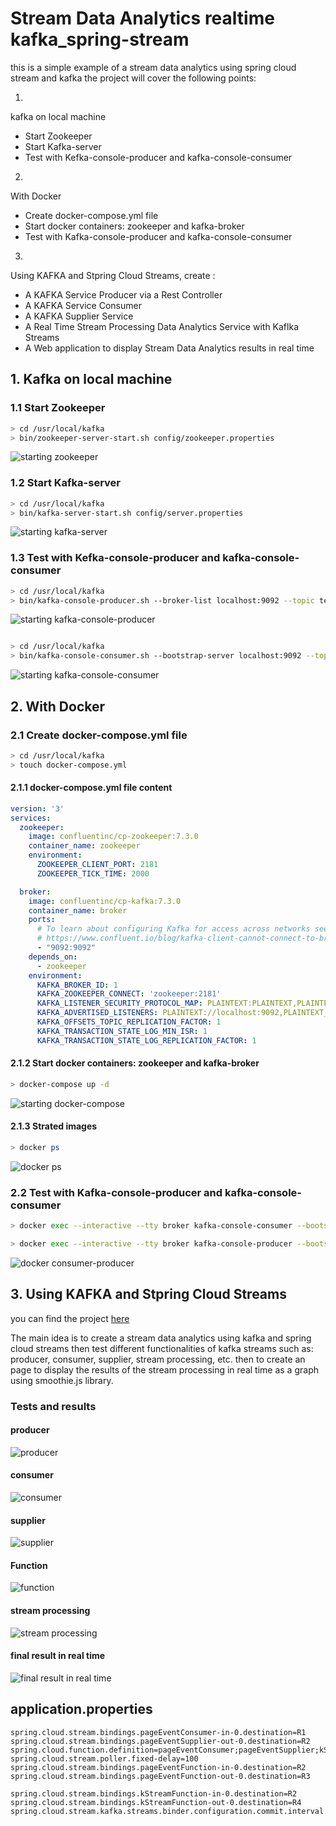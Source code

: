 # Stream Data Analytics realtime kafka_spring-stream

this is a simple example of a stream data analytics using spring cloud stream and kafka
the project will cover the following points:

1. 
kafka on local machine
- Start Zookeeper
- Start Kafka-server
- Test with Kefka-console-producer and kafka-console-consumer
2.
 With Docker 
 - Create docker-compose.yml file
 - Start docker containers: zookeeper and kafka-broker
 - Test with Kafka-console-producer and kafka-console-consumer
3. 
Using KAFKA and Stpring Cloud Streams, create :
- A KAFKA Service Producer via a Rest Controller
- A KAFKA Service Consumer
- A KAFKA Supplier Service
- A Real Time Stream Processing Data Analytics Service with Kaflka Streams
- A Web application to display Stream Data Analytics results in real time

## 1. Kafka on local machine

### 1.1 Start Zookeeper

```bash
> cd /usr/local/kafka
> bin/zookeeper-server-start.sh config/zookeeper.properties
```
![starting zookeeper](ressources//starting_zookeeper.png)

### 1.2 Start Kafka-server

```bash
> cd /usr/local/kafka
> bin/kafka-server-start.sh config/server.properties
```
![starting kafka-server](ressources//starting_kafka.png)

### 1.3 Test with Kefka-console-producer and kafka-console-consumer

```bash
> cd /usr/local/kafka
> bin/kafka-console-producer.sh --broker-list localhost:9092 --topic test
```

![starting kafka-console-producer](ressources//starting_kafka-console-producer.png)

```bash

> cd /usr/local/kafka
> bin/kafka-console-consumer.sh --bootstrap-server localhost:9092 --topic test --from-beginning
```

![starting kafka-console-consumer](ressources//starting_kafka-console-consumer.png)

## 2. With Docker

### 2.1 Create docker-compose.yml file

```bash
> cd /usr/local/kafka
> touch docker-compose.yml
```

#### 2.1.1 docker-compose.yml file content

```yml
version: '3'
services:
  zookeeper:
    image: confluentinc/cp-zookeeper:7.3.0
    container_name: zookeeper
    environment:
      ZOOKEEPER_CLIENT_PORT: 2181
      ZOOKEEPER_TICK_TIME: 2000

  broker:
    image: confluentinc/cp-kafka:7.3.0
    container_name: broker
    ports:
      # To learn about configuring Kafka for access across networks see
      # https://www.confluent.io/blog/kafka-client-cannot-connect-to-broker-on-aws-on-docker-etc/
      - "9092:9092"
    depends_on:
      - zookeeper
    environment:
      KAFKA_BROKER_ID: 1
      KAFKA_ZOOKEEPER_CONNECT: 'zookeeper:2181'
      KAFKA_LISTENER_SECURITY_PROTOCOL_MAP: PLAINTEXT:PLAINTEXT,PLAINTEXT_INTERNAL:PLAINTEXT
      KAFKA_ADVERTISED_LISTENERS: PLAINTEXT://localhost:9092,PLAINTEXT_INTERNAL://broker:29092
      KAFKA_OFFSETS_TOPIC_REPLICATION_FACTOR: 1
      KAFKA_TRANSACTION_STATE_LOG_MIN_ISR: 1
      KAFKA_TRANSACTION_STATE_LOG_REPLICATION_FACTOR: 1
```

#### 2.1.2 Start docker containers: zookeeper and kafka-broker

```bash
> docker-compose up -d
```

![starting docker-compose](ressources//docker-compose_up.png)

#### 2.1.3 Strated images

```bash
> docker ps
```

![docker ps](ressources//started-images.png)

### 2.2 Test with Kafka-console-producer and kafka-console-consumer

```bash
> docker exec --interactive --tty broker kafka-console-consumer --bootstrap-server broker:9092 --topic R2
```

```bash
> docker exec --interactive --tty broker kafka-console-producer --bootstrap-server broker:9092 --topic R2
```

![docker consumer-producer](ressources//consumer-producer-docker.png)

## 3. Using KAFKA and Stpring Cloud Streams

you can find the project [here](Stream-Data-Analytics-real-time_kafka_spring-stream/)

The main idea is to create a stream data analytics using kafka and spring cloud streams then test different functionalities of kafka streams such as: producer, consumer, supplier, stream processing, etc.
then to create an page to display the results of the stream processing in real time as a graph using smoothie.js library.

### Tests and results

#### producer

![producer](ressources//fsTestproducer.png)

#### consumer

![consumer](ressources//fsTestcunsumer.png)

#### supplier

![supplier](ressources//fsTestsupplier.png)

#### Function

![function](ressources//fsTestfunction.png)

#### stream processing

![stream processing](ressources//TestStreame.png)

#### final result in real time

![final result in real time](ressources//finalTest.png)


## application.properties

```properties
spring.cloud.stream.bindings.pageEventConsumer-in-0.destination=R1
spring.cloud.stream.bindings.pageEventSupplier-out-0.destination=R2
spring.cloud.function.definition=pageEventConsumer;pageEventSupplier;kStreamFunction
spring.cloud.stream.poller.fixed-delay=100
spring.cloud.stream.bindings.pageEventFunction-in-0.destination=R2
spring.cloud.stream.bindings.pageEventFunction-out-0.destination=R3

spring.cloud.stream.bindings.kStreamFunction-in-0.destination=R2
spring.cloud.stream.bindings.kStreamFunction-out-0.destination=R4
spring.cloud.stream.kafka.streams.binder.configuration.commit.interval.ms=1000
```